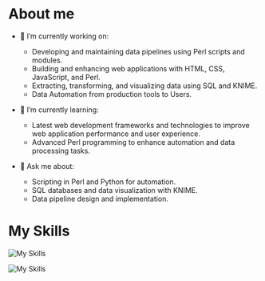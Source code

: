 <h1>About me</h1>

- 🔭 I’m currently working on:
    - Developing and maintaining data pipelines using Perl scripts and modules.
    - Building and enhancing web applications with HTML, CSS, JavaScript, and Perl.
    - Extracting, transforming, and visualizing data using SQL and KNIME.
    - Data Automation from production tools to Users.

- 🌱 I’m currently learning:
    - Latest web development frameworks and technologies to improve web application performance and user experience.
    - Advanced Perl programming to enhance automation and data processing tasks.

- 💬 Ask me about:
    - Scripting in Perl and Python for automation.
    - SQL databases and data visualization with KNIME.
    - Data pipeline design and implementation.

<h1>My Skills</h1>

    
![My Skills](https://go-skill-icons.vercel.app/api/icons?i=js,html,css,perl,python,json)

![My Skills](https://go-skill-icons.vercel.app/api/icons?i=linux,bash,vscode,visualstudio,azuredevops)


